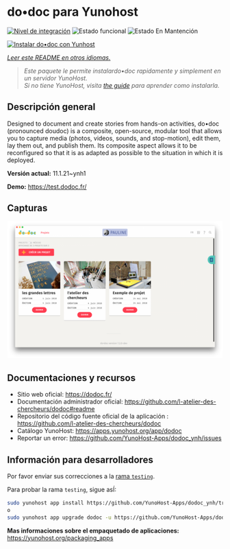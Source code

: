 <!--
Este archivo README esta generado automaticamente<https://github.com/YunoHost/apps/tree/master/tools/readme_generator>
No se debe editar a mano.
-->

# do•doc para Yunohost

[![Nivel de integración](https://apps.yunohost.org/badge/integration/dodoc)](https://ci-apps.yunohost.org/ci/apps/dodoc/)
![Estado funcional](https://apps.yunohost.org/badge/state/dodoc)
![Estado En Mantención](https://apps.yunohost.org/badge/maintained/dodoc)

[![Instalar do•doc con Yunhost](https://install-app.yunohost.org/install-with-yunohost.svg)](https://install-app.yunohost.org/?app=dodoc)

*[Leer este README en otros idiomas.](./ALL_README.md)*

> *Este paquete le permite instalardo•doc rapidamente y simplement en un servidor YunoHost.*  
> *Si no tiene YunoHost, visita [the guide](https://yunohost.org/install) para aprender como instalarla.*

## Descripción general

Designed to document and create stories from hands-on activities, do•doc (pronounced doudoc) is a composite, open-source, modular tool that allows you to capture media (photos, videos, sounds, and stop-motion), edit them, lay them out, and publish them. Its composite aspect allows it to be reconfigured so that it is as adapted as possible to the situation in which it is deployed.

**Versión actual:** 11.1.21~ynh1

**Demo:** <https://test.dodoc.fr/>

## Capturas

![Captura de do•doc](./doc/screenshots/screenshot.png)

## Documentaciones y recursos

- Sitio web oficial: <https://dodoc.fr/>
- Documentación administrador oficial: <https://github.com/l-atelier-des-chercheurs/dodoc#readme>
- Repositorio del código fuente oficial de la aplicación : <https://github.com/l-atelier-des-chercheurs/dodoc>
- Catálogo YunoHost: <https://apps.yunohost.org/app/dodoc>
- Reportar un error: <https://github.com/YunoHost-Apps/dodoc_ynh/issues>

## Información para desarrolladores

Por favor enviar sus correcciones a la [rama `testing`](https://github.com/YunoHost-Apps/dodoc_ynh/tree/testing).

Para probar la rama `testing`, sigue asÍ:

```bash
sudo yunohost app install https://github.com/YunoHost-Apps/dodoc_ynh/tree/testing --debug
o
sudo yunohost app upgrade dodoc -u https://github.com/YunoHost-Apps/dodoc_ynh/tree/testing --debug
```

**Mas informaciones sobre el empaquetado de aplicaciones:** <https://yunohost.org/packaging_apps>
